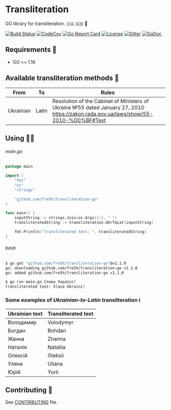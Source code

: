 # Transliteration

GO library for transliteration. 🇺🇦 🇬🇧 🔡

[![Build Status](https://img.shields.io/github/workflow/status/fre5h/transliteration-go/CI/main?style=flat-square)](https://github.com/fre5h/transliteration-go/actions?query=workflow%3ACI+branch%3Amain+)
[![CodeCov](https://img.shields.io/codecov/c/github/fre5h/transliteration-go.svg?style=flat-square)](https://codecov.io/github/fre5h/transliteration-go)
[![Go Report Card](https://goreportcard.com/badge/github.com/fre5h/transliteration-go?style=flat-square)](https://goreportcard.com/report/github.com/fre5h/transliteration-go)
[![License](https://img.shields.io/github/license/fre5h/transliteration-go?style=flat-square)](https://pkg.go.dev/github.com/fre5h/transliteration-go)
[![Gitter](https://img.shields.io/badge/gitter-join%20chat-brightgreen.svg?style=flat-square)](https://gitter.im/fre5h/transliteration-go)
[![GoDoc](https://godoc.org/github.com/dgrijalva/jwt-go?status.svg)](https://godoc.org/github.com/dgrijalva/jwt-go)

## Requirements 🧐

* GO >= 1.16

## Available transliteration methods 🎁

| From      | To    | Rules                                                                                                                                 |
|-----------|-------|---------------------------------------------------------------------------------------------------------------------------------------|
| Ukrainian | Latin | Resolution of the Cabinet of Ministers of Ukraine №55 dated January 27, 2010<br/> https://zakon.rada.gov.ua/laws/show/55-2010-%D0%BF#Text  |

## Using 👨‍🎓

###### main.go

```go
package main

import (
	"fmt"
	"os"
	"strings"

	"github.com/fre5h/transliteration-go"
)

func main() {
	inputString := strings.Join(os.Args[1:], " ")
	transliteratedString := transliteration.UkrToLat(inputString)

	fmt.Println("transliterated text: ", transliteratedString)
}
```

###### bash

```bash
$ go get "github.com/fre5h/transliteration-go"@v1.1.0
go: downloading github.com/fre5h/transliteration-go v1.1.0
go: added github.com/fre5h/transliteration-go v1.1.0

$ go run main.go Слава Україні!
transliterated text: Slava Ukraini!
```

### Some examples of *Ukrainian-to-Latin* transliteration ℹ️

| Ukrainian text | Transliterated text |
|----------------|---------------------|
| Володимир      | Volodymyr           |
| Богдан         | Bohdan              |     
| Жанна          | Zhanna              |
| Наталія        | Nataliia            |
| Олексій        | Oleksii             |
| Уляна          | Uliana              |
| Юрій           | Yurii               |

## Contributing 🤝

See [CONTRIBUTING](https://github.com/fre5h/transliteration/blob/master/.github/CONTRIBUTING.md) file.
